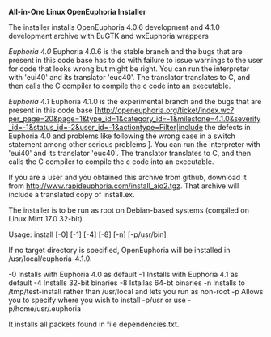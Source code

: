 **All-in-One Linux OpenEuphoria Installer**

The installer installs OpenEuphoria 4.0.6 development and 4.1.0 development archive with EuGTK and wxEuphoria wrappers

*Euphoria 4.0*
Euphoria 4.0.6 is the stable branch and the bugs that are present in this code base has to do with failure to issue warnings to the user for code that looks wrong but might be right.  You can run the interpreter with 'eui40' and its translator 'euc40'.  The translator translates to C, and then calls the C compiler to compile the c code into an executable.

*Euphoria 4.1*
Euphoria 4.1.0 is the experimental branch and the bugs that are present in this code base [http://openeuphoria.org/ticket/index.wc?per_page=20&page=1&type_id=1&category_id=-1&milestone=4.1.0&severity_id=-1&status_id=-2&user_id=-1&actiontype=Filter|include the defects in Euphoria 4.0 and problems like following the wrong case in a switch statement among other serious problems ].  You can run the interpreter with 'eui40' and its translator 'euc40'.  The translator translates to C, and then calls the C compiler to compile the c code into an executable. 


If you are a user and you obtained this archive from github, download it from
http://www.rapideuphoria.com/install_aio2.tgz.  That archive will include a translated 
copy of install.ex.

The installer is to be run as root on Debian-based systems (compiled on Linux Mint 17.0 32-bit).

Usage: install \[-0\] \[-1\] \[-4\] \[-8\] \[-n\] \[-p/usr/bin\]

If no target directory is specified, OpenEuphoria will be installed in /usr/local/euphoria-4.1.0.

\-0 Installs with Euphoria 4.0 as default
\-1 Installs with Euphoria 4.1 as default
\-4 Installs 32-bit binaries
\-8 Istallas 64-bt binaries
\-n Installs to /tmp/test-install rather than /usr/local and lets you run as non-root
\-p Allows you to specify where you wish to install -p/usr  or use -p/home/usr/.euphoria

It installs all packets found in file dependencies.txt.
